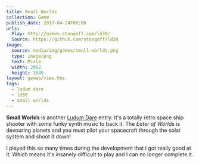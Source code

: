 ```yaml
---
title: Small Worlds
collection: Game
publish_date: 2017-04-24T00:00
urls:
  Play: http://games.stoogoff.com/ld38/
  Source: https://github.com/stoogoff/ld38
image:
  source: media/img/games/small-worlds.png
  type: image/png
  text: Mixle
  width: 2062
  height: 1549
layout: games/view.hbs
tags:
  - ludum dare
  - ld38
  - small worlds
---
```


**Small Worlds** is another [Ludum Dare](http://ludumdare.com/compo/) entry. It's a totally retro space ship shooter with some funky synth music to back it. The *Eater of Worlds* is devouring planets and you must pilot your spacecraft through the solar system and shoot it down!

I played this so many times during the development that I got really good at it. Which means it's insanely difficult to play and I can no longer complete it.
